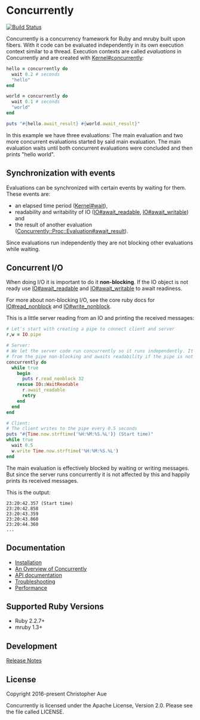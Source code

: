 # Concurrently

[![Build Status](https://secure.travis-ci.org/christopheraue/m-ruby-concurrently.svg?branch=master)](http://travis-ci.org/christopheraue/m-ruby-concurrently)

Concurrently is a concurrency framework for Ruby and mruby built upon
fibers. With it code can be evaluated independently in its own execution
context similar to a thread. Execution contexts are called *evaluations* in
Concurrently and are created with [Kernel#concurrently][]:

```ruby
hello = concurrently do
  wait 0.2 # seconds
  "hello"
end

world = concurrently do
  wait 0.1 # seconds
  "world"
end

puts "#{hello.await_result} #{world.await_result}" 
```

In this example we have three evaluations: The main evaluation and two more
concurrent evaluations started by said main evaluation. The main evaluation
waits until both concurrent evaluations were concluded and then prints "hello
world".


## Synchronization with events

Evaluations can be synchronized with certain events by waiting for them. These
events are:

* an elapsed time period ([Kernel#wait][]),
* readability and writability of IO ([IO#await_readable][],
  [IO#await_writable][]) and
* the result of another evaluation ([Concurrently::Proc::Evaluation#await_result][]).

Since evaluations run independently they are not blocking other evaluations
while waiting.


## Concurrent I/O

When doing I/O it is important to do it **non-blocking**. If the IO object is
not ready use [IO#await_readable][] and [IO#await_writable][] to await
readiness.

For more about non-blocking I/O, see the core ruby docs for
[IO#read_nonblock][] and [IO#write_nonblock][].

This is a little server reading from an IO and printing the received messages:

```ruby
# Let's start with creating a pipe to connect client and server
r,w = IO.pipe

# Server:
# We let the server code run concurrently so it runs independently. It reads
# from the pipe non-blocking and awaits readability if the pipe is not readable.
concurrently do
  while true
    begin
      puts r.read_nonblock 32
    rescue IO::WaitReadable
      r.await_readable
      retry
    end
  end
end

# Client:
# The client writes to the pipe every 0.5 seconds
puts "#{Time.now.strftime('%H:%M:%S.%L')} (Start time)"
while true
  wait 0.5
  w.write Time.now.strftime('%H:%M:%S.%L')
end
```

The main evaluation is effectively blocked by waiting or writing messages.
But since the server runs concurrently it is not affected by this and happily
prints its received messages.

This is the output:

```
23:20:42.357 (Start time)
23:20:42.858
23:20:43.359
23:20:43.860
23:20:44.360
...
```


## Documentation

* [Installation][installation]
* [An Overview of Concurrently][overview]
* [API documentation][documentation]
* [Troubleshooting][troubleshooting]
* [Performance][performance]


## Supported Ruby Versions

* Ruby 2.2.7+
* mruby 1.3+


## Development

[Release Notes][release_notes]


## License

Copyright 2016-present Christopher Aue

Concurrently is licensed under the Apache License, Version 2.0. Please see the
file called LICENSE.


[Kernel#concurrently]: http://www.rubydoc.info/github/christopheraue/m-ruby-concurrently/Kernel#concurrently-instance_method
[Kernel#wait]: http://www.rubydoc.info/github/christopheraue/m-ruby-concurrently/Kernel#wait-instance_method
[IO#await_readable]: http://www.rubydoc.info/github/christopheraue/m-ruby-concurrently/IO#await_readable-instance_method
[IO#await_writable]: http://www.rubydoc.info/github/christopheraue/m-ruby-concurrently/IO#await_writable-instance_method
[Concurrently::Proc::Evaluation#await_result]: http://www.rubydoc.info/github/christopheraue/m-ruby-concurrently/Concurrently/Proc/Evaluation#await_result-instance_method
[IO#read_nonblock]: https://ruby-doc.org/core/IO.html#method-i-read_nonblock
[IO#write_nonblock]: https://ruby-doc.org/core/IO.html#method-i-write_nonblock

[installation]: http://www.rubydoc.info/github/christopheraue/m-ruby-concurrently/file/guides/Installation.md
[overview]: http://www.rubydoc.info/github/christopheraue/m-ruby-concurrently/file/guides/Overview.md
[documentation]: http://www.rubydoc.info/github/christopheraue/m-ruby-concurrently/index
[troubleshooting]: http://www.rubydoc.info/github/christopheraue/m-ruby-concurrently/file/guides/Troubleshooting.md
[performance]: http://www.rubydoc.info/github/christopheraue/m-ruby-concurrently/file/guides/Performance.md
[release_notes]: http://www.rubydoc.info/github/christopheraue/m-ruby-concurrently/file/RELEASE_NOTES.md